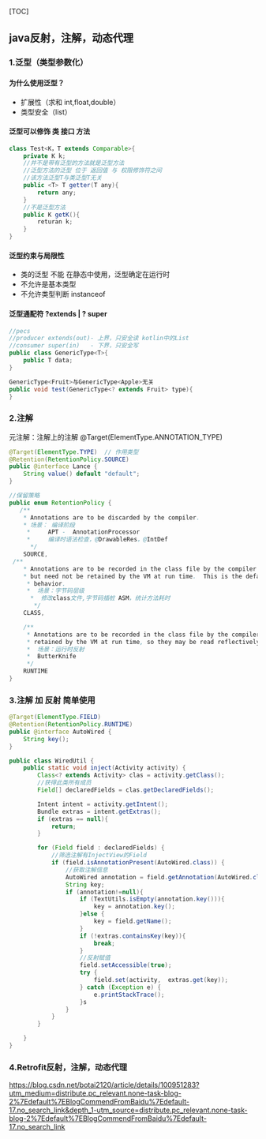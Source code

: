[TOC]

## java反射，注解，动态代理

### 1.泛型（类型参数化）

#### 为什么使用泛型？

- 扩展性（求和 int,float,double）
- 类型安全（list）

#### 泛型可以修饰 类 接口 方法

```java
class Test<K，T extends Comparable>{
	private K k;
    //并不是带有泛型的方法就是泛型方法
	//泛型方法的泛型 位于 返回值 与 权限修饰符之间
    //该方法泛型T与类泛型T无关
	public <T> T getter(T any){
		return any;
	}
	//不是泛型方法
	public K getK(){
        returan k;
    }
}
```

#### 泛型约束与局限性

- 类的泛型  不能 在静态中使用，泛型确定在运行时
- 不允许是基本类型
- 不允许类型判断  instanceof 

#### 泛型通配符   ?extends   |    ? super 

```java
//pecs 
//producer extends(out)- 上界，只安全读 kotlin中的List
//consumer super(in)   - 下界，只安全写
public class GenericType<T>{
	public T data;
} 

GenericType<Fruit>与GenericType<Apple>无关
public void test(GenericType<? extends Fruit> type){
}

```

### 2.注解

元注解：注解上的注解 @Target(ElementType.ANNOTATION_TYPE)

```java
@Target(ElementType.TYPE)  // 作用类型 
@Retention(RetentionPolicy.SOURCE)
public @interface Lance {
    String value() default "default";
}

//保留策略
public enum RetentionPolicy {
   /**
    * Annotations are to be discarded by the compiler.
	* 场景： 编译阶段
     *     APT -  AnnotationProcessor
	 *	   编译时语法检查，@DrawableRes，@IntDef
      */
    SOURCE,
 /**
    * Annotations are to be recorded in the class file by the compiler
	* but need not be retained by the VM at run time.  This is the default
     * behavior.
	 *  场景：字节码层级 
	  *  修改class文件,字节码插桩 ASM，统计方法耗时
       */
    CLASS,

    /**
     * Annotations are to be recorded in the class file by the compiler and
     * retained by the VM at run time, so they may be read reflectively.
     *	场景：运行时反射
     *  ButterKnife
     */
    RUNTIME
}

```

### 3.注解 加 反射 简单使用

```java
@Target(ElementType.FIELD)
@Retention(RetentionPolicy.RUNTIME)
public @interface AutoWired {
    String key();
}

public class WiredUtil {
    public static void inject(Activity activity) {
        Class<? extends Activity> clas = activity.getClass();
        //获得此类所有成员
        Field[] declaredFields = clas.getDeclaredFields();

        Intent intent = activity.getIntent();
        Bundle extras = intent.getExtras();
        if (extras == null){
            return;
        }

        for (Field field : declaredFields) {
            //筛选注解有InjectView的Field
            if (field.isAnnotationPresent(AutoWired.class)) {
                //获取注解信息
                AutoWired annotation = field.getAnnotation(AutoWired.class);
                String key;
                if (annotation!=null){
                    if (TextUtils.isEmpty(annotation.key())){
                        key = annotation.key();
                    }else {
                        key = field.getName();
                    }
                    if (!extras.containsKey(key)){
                        break;
                    }
                    //反射赋值
                    field.setAccessible(true);
                    try {
                        field.set(activity,  extras.get(key));
                    } catch (Exception e) {
                        e.printStackTrace();
                    }s
                }
            }
        }

    }
}

```



### 4.Retrofit反射，注解，动态代理

https://blog.csdn.net/botai2120/article/details/100951283?utm_medium=distribute.pc_relevant.none-task-blog-2%7Edefault%7EBlogCommendFromBaidu%7Edefault-17.no_search_link&depth_1-utm_source=distribute.pc_relevant.none-task-blog-2%7Edefault%7EBlogCommendFromBaidu%7Edefault-17.no_search_link

